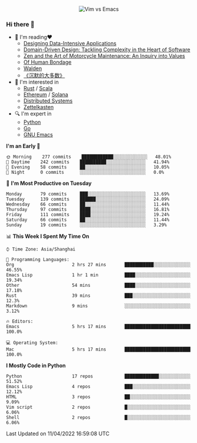 <p align="center">
    <img src="https://gist.githubusercontent.com/coldnight/e696baffb094e71c96cb302118878eae/raw/40ea5053a6f66cc65f90f437e4173497da225958/banner.gif" alt="Vim vs Emacs" />
</p>

### Hi there 👋

- 📖 I'm reading❤️
    + [Designing Data-Intensive Applications](https://www.oreilly.com/library/view/designing-data-intensive-applications/9781491903063/)
    + [Domain-Driven Design: Tackling Complexity in the Heart of Software](https://www.dddcommunity.org/book/evans_2003/)
    + [Zen and the Art of Motorcycle Maintenance: An Inquiry into Values](https://en.wikipedia.org/wiki/Zen_and_the_Art_of_Motorcycle_Maintenance)
    + [Of Human Bondage](https://en.wikipedia.org/wiki/Of_Human_Bondage)
    + [Walden](https://en.wikipedia.org/wiki/Walden)
    + [《沉默的大多数》](https://en.wikipedia.org/wiki/Silent_majority)
- 🌱 I'm interested in
    + [Rust](https://www.rust-lang.org/) / [Scala](https://www.scala-lang.org/)
    + [Ethereum](https://ethereum.org/en/) / [Solana](https://solana.com/)
	+ [Distributed Systems](https://www.linuxzen.com/notes/topics/20200320174417_%E5%88%86%E5%B8%83%E5%BC%8F/)
	+ [Zettelkasten](https://www.linuxzen.com/notes/notes/20220120080920-slip_box/)
- 🔍 I'm expert in
    + [Python](https://www.python.org/)
    + [Go](https://go.dev/)
    + [GNU Emacs](https://www.gnu.org/software/emacs/)

<!--START_SECTION:waka-->
**I'm an Early 🐤** 

```text
🌞 Morning    277 commits    ████████████░░░░░░░░░░░░░   48.01% 
🌆 Daytime    242 commits    ██████████░░░░░░░░░░░░░░░   41.94% 
🌃 Evening    58 commits     ██░░░░░░░░░░░░░░░░░░░░░░░   10.05% 
🌙 Night      0 commits      ░░░░░░░░░░░░░░░░░░░░░░░░░   0.0%

```
📅 **I'm Most Productive on Tuesday** 

```text
Monday       79 commits     ███░░░░░░░░░░░░░░░░░░░░░░   13.69% 
Tuesday      139 commits    ██████░░░░░░░░░░░░░░░░░░░   24.09% 
Wednesday    66 commits     ██░░░░░░░░░░░░░░░░░░░░░░░   11.44% 
Thursday     97 commits     ████░░░░░░░░░░░░░░░░░░░░░   16.81% 
Friday       111 commits    ████░░░░░░░░░░░░░░░░░░░░░   19.24% 
Saturday     66 commits     ██░░░░░░░░░░░░░░░░░░░░░░░   11.44% 
Sunday       19 commits     ░░░░░░░░░░░░░░░░░░░░░░░░░   3.29%

```


📊 **This Week I Spent My Time On** 

```text
⌚︎ Time Zone: Asia/Shanghai

💬 Programming Languages: 
Org                      2 hrs 27 mins       ███████████░░░░░░░░░░░░░░   46.55% 
Emacs Lisp               1 hr 1 min          ████░░░░░░░░░░░░░░░░░░░░░   19.34% 
Other                    54 mins             ████░░░░░░░░░░░░░░░░░░░░░   17.18% 
Rust                     39 mins             ███░░░░░░░░░░░░░░░░░░░░░░   12.3% 
Markdown                 9 mins              ░░░░░░░░░░░░░░░░░░░░░░░░░   3.12%

🔥 Editors: 
Emacs                    5 hrs 17 mins       █████████████████████████   100.0%

💻 Operating System: 
Mac                      5 hrs 17 mins       █████████████████████████   100.0%

```

**I Mostly Code in Python** 

```text
Python                   17 repos            █████████████░░░░░░░░░░░░   51.52% 
Emacs Lisp               4 repos             ███░░░░░░░░░░░░░░░░░░░░░░   12.12% 
HTML                     3 repos             ██░░░░░░░░░░░░░░░░░░░░░░░   9.09% 
Vim script               2 repos             █░░░░░░░░░░░░░░░░░░░░░░░░   6.06% 
Shell                    2 repos             █░░░░░░░░░░░░░░░░░░░░░░░░   6.06%

```



 Last Updated on 11/04/2022 16:59:08 UTC
<!--END_SECTION:waka-->
